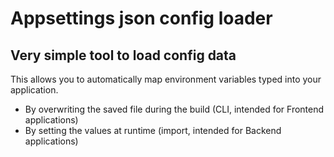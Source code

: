 # Appsettings json config loader

## Very simple tool to load config data

This allows you to automatically map environment variables typed into your application.

- By overwriting the saved file during the build (CLI, intended for Frontend applications)
- By setting the values at runtime (import, intended for Backend applications)

